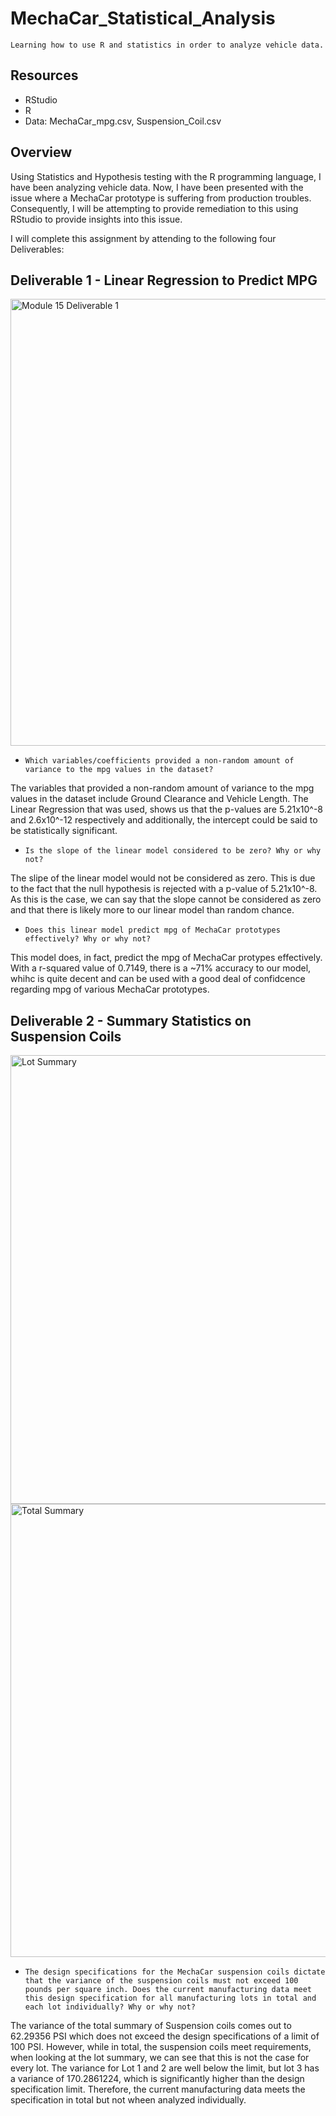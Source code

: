 # MechaCar_Statistical_Analysis
`Learning how to use R and statistics in order to analyze vehicle data.`

## Resources

- RStudio
- R
- Data: MechaCar_mpg.csv, Suspension_Coil.csv

## Overview

Using Statistics and Hypothesis testing with the R programming language, I have been analyzing vehicle data. Now, I have been presented with the issue where a MechaCar prototype is suffering from production troubles. Consequently, I will be attempting to provide remediation to this using RStudio to provide insights into this issue. 

I will complete this assignment by attending to the following four Deliverables:

## Deliverable 1 - Linear Regression to Predict MPG

<img width="715" alt="Module 15 Deliverable 1" src="https://user-images.githubusercontent.com/95828604/161894762-3f488b05-ff1b-4bc7-a18c-ee74dfe14334.png">

- `Which variables/coefficients provided a non-random amount of variance to the mpg values in the dataset?`

The variables that provided a non-random amount of variance to the mpg values in the dataset include Ground Clearance and Vehicle Length. The Linear Regression that was used, shows us that the p-values are 5.21x10^-8 and 2.6x10^-12 respectively and additionally, the intercept could be said to be statistically significant.

- `Is the slope of the linear model considered to be zero? Why or why not?`

The slipe of the linear model would not be considered as zero. This is due to the fact that the null hypothesis is rejected with a p-value  of 5.21x10^-8. As this is the case, we can say that the slope cannot be considered as zero and that there is likely more to our linear model than random chance. 

- `Does this linear model predict mpg of MechaCar prototypes effectively? Why or why not?`

This model does, in fact, predict the mpg of MechaCar protypes effectively. With a r-squared value of 0.7149, there is a ~71% accuracy to our model, whihc is quite decent and can be used with a good deal of confidcence regarding mpg of various MechaCar prototypes. 

## Deliverable 2 - Summary Statistics on Suspension Coils

<img width="718" alt="Lot Summary" src="https://user-images.githubusercontent.com/95828604/161898086-fe74c964-a3b8-41d9-81e6-a5b43a9cb67c.png">

<img width="725" alt="Total Summary" src="https://user-images.githubusercontent.com/95828604/161898109-d00444ec-0c6c-456f-820d-1a0d390ef570.png">

- `The design specifications for the MechaCar suspension coils dictate that the variance of the suspension coils must not exceed 100 pounds per square inch. Does the current manufacturing data meet this design specification for all manufacturing lots in total and each lot individually? Why or why not?`

The variance of the total summary of Suspension coils comes out to 62.29356 PSI which does not exceed the design specifications of a limit of 100 PSI. However, while in total, the suspension coils meet requirements, when looking at the lot summary, we can see that this is not the case for every lot. The variance for Lot 1 and 2 are well below the limit, but lot 3 has a variance of 170.2861224, which is significantly higher than the design specification limit. Therefore, the current manufacturing data meets the specification in total but not wheen analyzed individually.  




















